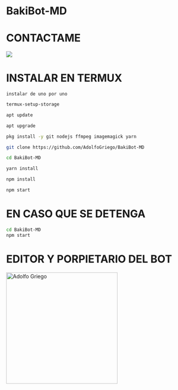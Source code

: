 # BakiBot-MD
# CONTACTAME

<a href="http://wa.me/528451003894" target="blank"><img src="https://img.shields.io/badge/Adolfo-25D366?style=for-the-badge&logo=whatsapp&logoColor=white" /></a>

# INSTALAR EN TERMUX
`instalar de uno por uno`
```sh
termux-setup-storage

apt update

apt upgrade

pkg install -y git nodejs ffmpeg imagemagick yarn

git clone https://github.com/AdolfoGriego/BakiBot-MD

cd BakiBot-MD

yarn install

npm install

npm start
```
# EN CASO QUE SE DETENGA
```sh
cd BakiBot-MD
npm start
```

# EDITOR Y PORPIETARIO DEL BOT

<a href="https://github.com/AdolfoGriego"><img src="https://github.com/AdolfoGriego.png" width="300" height="300" alt="Adolfo Griego"/></a>
